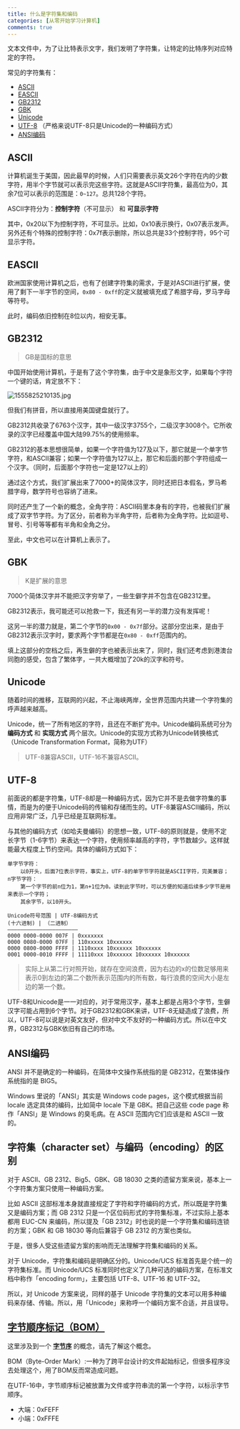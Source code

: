 ```yaml
---
title: 什么是字符集和编码
categories: [从零开始学习计算机]
comments: true
---
```


文本文件中，为了让比特表示文字，我们发明了字符集，让特定的比特序列对应特定的字符。

常见的字符集有：

- [ASCII](https://zh.wikipedia.org/wiki/ASCII)
- [EASCII](https://zh.wikipedia.org/wiki/EASCII)
- [GB2312](https://zh.wikipedia.org/wiki/GB_2312)
- [GBK](https://zh.wikipedia.org/wiki/%E6%B1%89%E5%AD%97%E5%86%85%E7%A0%81%E6%89%A9%E5%B1%95%E8%A7%84%E8%8C%83)
- [Unicode](https://zh.wikipedia.org/wiki/Unicode)
- [UTF-8](https://zh.wikipedia.org/zh/UTF-8) （严格来说UTF-8只是Unicode的一种编码方式）
- [ANSI编码](https://baike.baidu.com/item/ANSI%E7%BC%96%E7%A0%81)

<!--more-->

## ASCII

计算机诞生于美国，因此最早的时候，人们只需要表示英文26个字符在内的少数字符，用半个字节就可以表示完这些字符。这就是ASCII字符集，最高位为0，其余7位可以表示的范围是：`0~127`。总共128个字符。

ASCII字符分为：**控制字符**（不可显示） 和 **可显示字符**

其中，0x20以下为控制字符，不可显示。比如，0x10表示换行，0x07表示发声。另外还有个特殊的控制字符：0x7f表示删除，所以总共是33个控制字符，95个可显示字符。

## EASCII

欧洲国家使用计算机之后，也有了创建字符集的需求，于是对ASCII进行扩展，使用了剩下一半字节的空间，`0x80 - 0xff`的定义就被填充成了希腊字母，罗马字母等符号。

此时，编码依旧控制在8位以内，相安无事。

## GB2312

>GB是国标的意思

中国开始使用计算机，于是有了这个字符集，由于中文是象形文字，如果每个字符一个键的话，肯定放不下：

![1555825210135.jpg](https://i.loli.net/2019/04/21/5cbc05ae5526e.jpg)

但我们有拼音，所以直接用美国键盘就行了。

GB2312共收录了6763个汉字，其中一级汉字3755个，二级汉字3008个。它所收录的汉字已经覆盖中国大陆99.75%的使用频率。

GB2312的基本思想很简单，如果一个字符值为127及以下，那它就是一个单字节字符，和ASCII兼容；如果一个字符值为127以上，那它和后面的那个字符组成一个汉字。（同时，后面那个字符也一定是127以上的）

通过这个方式，我们扩展出来了7000+的简体汉字，同时还把日本假名，罗马希腊字母，数学符号也容纳了进来。

同时还产生了一个新的概念，全角字符：ASCII码里本身有的字符，也被我们扩展成了双字节字符。为了区分，前者称为半角字符，后者称为全角字符。比如逗号、冒号、引号等等都有半角和全角之分。

至此，中文也可以在计算机上表示了。

## GBK

>K是扩展的意思

7000个简体汉字并不能把汉字穷举了，一些生僻字并不包含在GB2312里。

GB2312表示，我可能还可以抢救一下，我还有另一半的潜力没有发挥呢！

这另一半的潜力就是，第二个字节的`0x00 - 0x7f`部分。这部分空出来，是由于GB2312表示汉字时，要求两个字节都是在`0x80 - 0xff`范围内的。

填上这部分的空档之后，再生僻的字也被表示出来了，同时，我们还考虑到港澳台同胞的感受，包含了繁体字，一共大概增加了20k的汉字和符号。

## Unicode

随着时间的推移，互联网的兴起，不止海峡两岸，全世界范围内共建一个字符集的呼声越来越高。

Unicode，统一了所有地区的字符，且还在不断扩充中。Unicode编码系统可分为 **编码方式** 和 **实现方式** 两个层次。Unicode的实现方式称为Unicode转换格式（Unicode Transformation Format，简称为UTF）

>UTF-8兼容ASCII，UTF-16不兼容ASCII。

## UTF-8

前面说的都是字符集，UTF-8却是一种编码方式，因为它并不是去做字符集的事情，而是为的便于Unicode码的传输和存储而生的。UTF-8兼容ASCII编码，所以应用非常广泛，几乎已经是互联网标准。

与其他的编码方式（如哈夫曼编码）的思想一致，UTF-8的原则就是，使用不定长字节（1-6字节）来表达一个字符，使用频率越高的字符，字节数越少。这样就能最大程度上节约空间。具体的编码方式如下：

```
单字节字符：
    以0开头，后面7位表示字符，事实上，UTF-8的单字节字符就是ASCII字符，完美兼容；
n字节字符：
    第一个字节的前n位为1，第n+1位为0。读到此字节时，可以方便的知道后续多少字节是用来表示一个字符；
    其余字节，以10开头。
```

```
Unicode符号范围 | UTF-8编码方式
(十六进制) | （二进制） 
—————————————————————– 
0000 0000-0000 007F | 0xxxxxxx 
0000 0080-0000 07FF | 110xxxxx 10xxxxxx 
0000 0800-0000 FFFF | 1110xxxx 10xxxxxx 10xxxxxx 
0001 0000-0010 FFFF | 11110xxx 10xxxxxx 10xxxxxx 10xxxxxx
```

>实际上从第二行对照开始，就存在空间浪费，因为右边的x的位数足够用来表示0到左边的第二个数所表示范围内的所有数，每行浪费的空间大小是左边的第一个数。

UTF-8和Unicode是一一对应的，对于常用汉字，基本上都是占用3个字节，生僻汉字可能占用到6个字节。对于GB2312和GBK来讲，UTF-8无疑造成了浪费，所以，UTF-8可以说是对英文友好，但对中文不友好的一种编码方式。所以在中文界，GB2312与GBK依旧有自己的市场。

## ANSI编码

ANSI 并不是确定的一种编码，在简体中文操作系统指的是 GB2312，在繁体操作系统指的是 BIG5。

Windows 里说的「ANSI」其实是 Windows code pages，这个模式根据当前 locale 选定具体的编码，比如简中 locale 下是 GBK。把自己这些 code page 称作「ANSI」是 Windows 的臭毛病。在 ASCII 范围内它们应该是和 ASCII 一致的。

## 字符集（character set）与编码（encoding）的区别

对于 ASCII、GB 2312、Big5、GBK、GB 18030 之类的遗留方案来说，基本上一个字符集方案只使用一种编码方案。

比如 ASCII 这部标准本身就直接规定了字符和字符编码的方式，所以既是字符集又是编码方案；而 GB 2312 只是一个区位码形式的字符集标准，不过实际上基本都用 EUC-CN 来编码，所以提及「GB 2312」时也说的是一个字符集和编码连锁的方案；GBK 和 GB 18030 等向后兼容于 GB 2312 的方案也类似。

于是，很多人受这些遗留方案的影响而无法理解字符集和编码的关系。

对于 Unicode，字符集和编码是明确区分的。Unicode/UCS 标准首先是个统一的字符集标准。而 Unicode/UCS 标准同时也定义了几种可选的编码方案，在标准文档中称作「encoding form」，主要包括 UTF-8、UTF-16 和 UTF-32。

所以，对 Unicode 方案来说，同样的基于 Unicode 字符集的文本可以用多种编码来存储、传输。所以，用「Unicode」来称呼一个编码方案不合适，并且误导。

## [字节顺序标记（BOM）](https://zh.wikipedia.org/wiki/%E4%BD%8D%E5%85%83%E7%B5%84%E9%A0%86%E5%BA%8F%E8%A8%98%E8%99%9F)

这里涉及到一个 **[字节序](../../../../2019/04/21/计算机中的信息/#字节序)** 的概念，请先了解这个概念。

BOM（Byte-Order Mark）:一种为了跨平台设计的文件起始标记，但很多程序没去处理这个，用了BOM反而常造成问题。

在UTF-16中，字节顺序标记被放置为文件或字符串流的第一个字符，以标示字节顺序。

- 大端：0xFEFF
- 小端：0xFFFE


